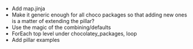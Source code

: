 * Add map.jinja
 * Make it generic enough for all choco packages so that adding new ones is a matter of extending the pillar?
 * Use the magic of the combining/defaults
 * ForEach top level under chocolatey_packages, loop
* Add pillar examples


